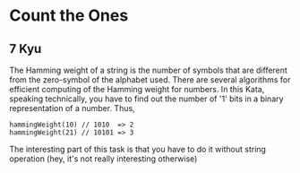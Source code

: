 # Count the Ones
## 7 Kyu

The Hamming weight of a string is the number of symbols that are different from the zero-symbol of the alphabet used. There are several algorithms for efficient computing of the Hamming weight for numbers. In this Kata, speaking technically, you have to find out the number of '1' bits in a binary representation of a number. Thus,
```
hammingWeight(10) // 1010  => 2
hammingWeight(21) // 10101 => 3
```
The interesting part of this task is that you have to do it without string operation (hey, it's not really interesting otherwise)